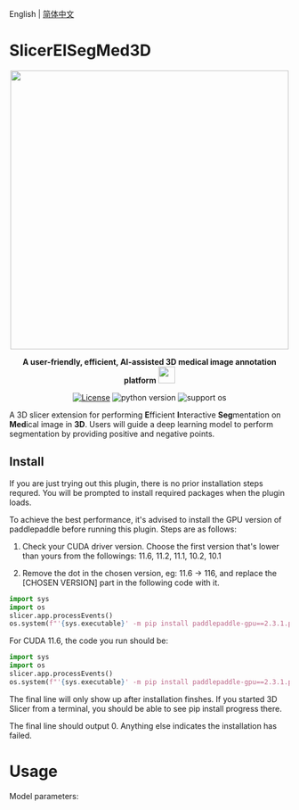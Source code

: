  English | [简体中文](README.md)
# SlicerEISegMed3D

<div align="center">
<p align="center">
  <img src="https://user-images.githubusercontent.com/34859558/188449455-cd4e4099-6e70-44ca-b8de-57bab04c187c.png" align="middle" width = 500" />
</p>

**A user-friendly, efficient, AI-assisted 3D medical image annotation platform**  <img src="https://user-images.githubusercontent.com/34859558/188409382-467c4c45-df5f-4390-ac40-fa24149d4e16.png" width="30"/>

[![License](https://img.shields.io/badge/license-Apache%202-blue.svg)](LICENSE)
![python version](https://img.shields.io/badge/python-3.6+-orange.svg)
![support os](https://img.shields.io/badge/os-linux%2C%20win%2C%20mac-yellow.svg)

</div>

A 3D slicer extension for performing **E**fficient **I**nteractive **Seg**mentation on **Med**ical image in **3D**. Users will guide a deep learning model to perform segmentation by providing positive and negative points.

## Install

If you are just trying out this plugin, there is no prior installation steps requred. You will be prompted to install required packages when the plugin loads.

To achieve the best performance, it's advised to install the GPU version of paddlepaddle before running this plugin. Steps are as follows:

1. Check your CUDA driver version. Choose the first version that's lower than yours from the followings: 11.6, 11.2, 11.1, 10.2, 10.1

2. Remove the dot in the chosen version, eg: 11.6 -> 116, and replace the [CHOSEN VERSION] part in the following code with it.

```python
import sys
import os
slicer.app.processEvents()
os.system(f"'{sys.executable}' -m pip install paddlepaddle-gpu==2.3.1.post[CHOSEN VERSION] -f https://www.paddlepaddle.org.cn/whl/linux/mkl/avx/stable.html"))
```

For CUDA 11.6, the code you run should be:

```python
import sys
import os
slicer.app.processEvents()
os.system(f"'{sys.executable}' -m pip install paddlepaddle-gpu==2.3.1.post116 -f https://www.paddlepaddle.org.cn/whl/linux/mkl/avx/stable.html"))
```

The final line will only show up after installation finshes. If you started 3D Slicer from a terminal, you should be able to see pip install progress there.

The final line should output 0. Anything else indicates the installation has failed.

# Usage

Model parameters:
